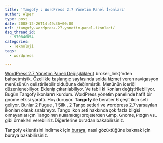 ```yaml
---
title: 'Tangofy : WordPress 2.7 Yönetim Panel İkonları'
author: Alper
type: post
date: 2008-12-26T14:49:36+00:00
url: /tangofy-wordpress-27-yonetim-panel-ikonlari/
dsq_thread_id:
  - 970840854
categories:
  - Teknoloji
tags:
  - wordpress

---
```

[WordPress 2.7 Yönetim Paneli Değişiklikleri][1]{.broken_link}&#8216;nden bahsetmiştik. Özellikle başlangıç sayfasında solda hizmet veren navigasyon menüsünün geliştirilebilir olduğuna değinmiştik. Menünün içeriği düzenlenebiliyor. Eklenip çıkarılabiliyor. Ve tabii ki ikonları değiştirilebiliyor. Bugün Tangofy ikonlarını kurdum. WordPress yönetim panelinde hafif bir gnome etkisi yarattı. Hoş duruyor. **Tangofy** ile beraber 6 çeşit ikon seti geliyor. Bunlar 2 Fugue , 1 Silk , 2 Tango setleri ve wordpress 2.7 varsayılan ikonları olarak sıralanıyor. Tango ikon seti hakkında çok fazla bilgisi olmayanlar için Tango&#8217;nun kullanıldığı projelerden Gimp, Gnome, Pidgin vs.. gibi örnekleri verebiliriz. Diğerlerine buradan bakabilirsiniz. 

Tangofy eklentisini indirmek için <a href="http://wordpress.org/extend/plugins/tangofy/" target="_blank">buraya</a>, nasıl gözüktüğüne bakmak için buraya bakabilirsiniz.

 [1]: https://www.murekkep.org/wordpress-27-yonetim-paneli-degisiklikleri-656